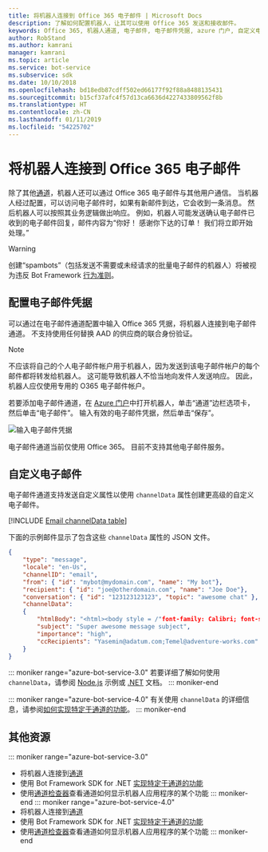 ```yaml
---
title: 将机器人连接到 Office 365 电子邮件 | Microsoft Docs
description: 了解如何配置机器人，让其可以使用 Office 365 发送和接收邮件。
keywords: Office 365, 机器人通道, 电子邮件, 电子邮件凭据, azure 门户, 自定义电子邮件
author: RobStand
ms.author: kamrani
manager: kamrani
ms.topic: article
ms.service: bot-service
ms.subservice: sdk
ms.date: 10/10/2018
ms.openlocfilehash: bd18edb87cdff502ed66177f92f88a8488135431
ms.sourcegitcommit: b15cf37afc4f57d13ca6636d4227433809562f8b
ms.translationtype: HT
ms.contentlocale: zh-CN
ms.lasthandoff: 01/11/2019
ms.locfileid: "54225702"
---
```

# <a name="connect-a-bot-to-office-365-email"></a>将机器人连接到 Office 365 电子邮件

除了其他[通道](~/bot-service-manage-channels.md)，机器人还可以通过 Office 365 电子邮件与其他用户通信。 当机器人经过配置，可以访问电子邮件时，如果有新邮件到达，它会收到一条消息。 然后机器人可以按照其业务逻辑做出响应。 例如，机器人可能发送确认电子邮件已收到的电子邮件回复，邮件内容为“你好！ 感谢你下达的订单！ 我们将立即开始处理。”

> [!WARNING]
> 创建“spambots”（包括发送不需要或未经请求的批量电子邮件的机器人）将被视为违反 Bot Framework [行为准则](https://www.botframework.com/Content/Microsoft-Bot-Framework-Preview-Online-Services-Agreement.htm)。

## <a name="configure-email-credentials"></a>配置电子邮件凭据

可以通过在电子邮件通道配置中输入 Office 365 凭据，将机器人连接到电子邮件通道。
不支持使用任何替换 AAD 的供应商的联合身份验证。

> [!NOTE]
> 不应该将自己的个人电子邮件帐户用于机器人，因为发送到该电子邮件帐户的每个邮件都将转发给机器人。 这可能导致机器人不恰当地向发件人发送响应。 因此，机器人应仅使用专用的 O365 电子邮件帐户。

若要添加电子邮件通道，在 [Azure 门户](https://portal.azure.com/)中打开机器人，单击“通道”边栏选项卡，然后单击“电子邮件”。 输入有效的电子邮件凭据，然后单击“保存”。

![输入电子邮件凭据](~/media/bot-service-channel-connect-email/bot-service-channel-connect-email-credentials.png)

电子邮件通道当前仅使用 Office 365。 目前不支持其他电子邮件服务。

## <a name="customize-emails"></a>自定义电子邮件

电子邮件通道支持发送自定义属性以使用 `channelData` 属性创建更高级的自定义电子邮件。

[!INCLUDE [Email channelData table](~/includes/snippet-channelData-email.md)]

下面的示例邮件显示了包含这些 `channelData` 属性的 JSON 文件。

```json
{
    "type": "message",
    "locale": "en-Us",
    "channelID": "email",
    "from": { "id": "mybot@mydomain.com", "name": "My bot"},
    "recipient": { "id": "joe@otherdomain.com", "name": "Joe Doe"},
    "conversation": { "id": "123123123123", "topic": "awesome chat" },
    "channelData":
    {
        "htmlBody": "<html><body style = /"font-family: Calibri; font-size: 11pt;/" >This is more than awesome.</body></html>",
        "subject": "Super awesome message subject",
        "importance": "high",
        "ccRecipients": "Yasemin@adatum.com;Temel@adventure-works.com"
    }
}
```

::: moniker range="azure-bot-service-3.0"
若要详细了解如何使用 `channelData`，请参阅 [Node.js](https://github.com/Microsoft/BotBuilder-Samples/tree/master/Node/core-ChannelData) 示例或 [.NET](~/dotnet/bot-builder-dotnet-channeldata.md) 文档。
::: moniker-end

::: moniker range="azure-bot-service-4.0"
有关使用 `channelData` 的详细信息，请参阅[如何实现特定于通道的功能](~/v4sdk/bot-builder-channeldata.md)。
::: moniker-end

## <a name="additional-resources"></a>其他资源

<!-- Put whole list in monikers, even though it's just the second item that needs to be different. -->
::: moniker range="azure-bot-service-3.0"
* 将机器人连接到[通道](~/bot-service-manage-channels.md)
* 使用 Bot Framework SDK for .NET [实现特定于通道的功能](dotnet/bot-builder-dotnet-channeldata.md)
* 使用[通道检查器](bot-service-channel-inspector.md)查看通道如何显示机器人应用程序的某个功能
::: moniker-end
::: moniker range="azure-bot-service-4.0"
* 将机器人连接到[通道](~/bot-service-manage-channels.md)
* 使用 Bot Framework SDK for .NET [实现特定于通道的功能](~/v4sdk/bot-builder-channeldata.md)
* 使用[通道检查器](bot-service-channel-inspector.md)查看通道如何显示机器人应用程序的某个功能
::: moniker-end
